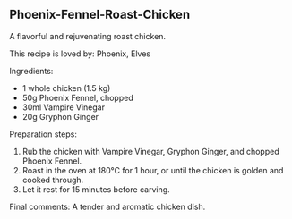 ## Phoenix-Fennel-Roast-Chicken
A flavorful and rejuvenating roast chicken.

This recipe is loved by: Phoenix, Elves

Ingredients:

* 1 whole chicken (1.5 kg)
* 50g Phoenix Fennel, chopped
* 30ml Vampire Vinegar
* 20g Gryphon Ginger

Preparation steps:

1. Rub the chicken with Vampire Vinegar, Gryphon Ginger, and chopped Phoenix Fennel.
2. Roast in the oven at 180°C for 1 hour, or until the chicken is golden and cooked through.
3. Let it rest for 15 minutes before carving.

Final comments: A tender and aromatic chicken dish.

